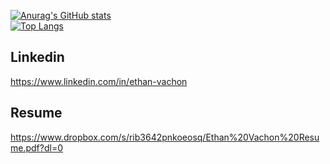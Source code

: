 [![Anurag's GitHub stats](https://github-readme-stats.vercel.app/api?username=ethanvachon&hide=contribs,prs,issues&theme=synthwave)](https://github.com/anuraghazra/github-readme-stats)  
[![Top Langs](https://github-readme-stats.vercel.app/api/top-langs/?username=ethanvachon&hide=css,html,stylus,scss&theme=synthwave)](https://github.com/anuraghazra/github-readme-stats)

## Linkedin
https://www.linkedin.com/in/ethan-vachon

## Resume
https://www.dropbox.com/s/rib3642pnkoeosq/Ethan%20Vachon%20Resume.pdf?dl=0
